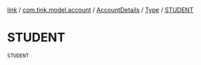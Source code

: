 [link](../../../index.md) / [com.tink.model.account](../../index.md) / [AccountDetails](../index.md) / [Type](index.md) / [STUDENT](./-s-t-u-d-e-n-t.md)

# STUDENT

`STUDENT`